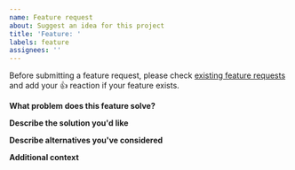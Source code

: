 ```yaml
---
name: Feature request
about: Suggest an idea for this project
title: 'Feature: '
labels: feature
assignees: ''
---
```


Before submitting a feature request, please check [existing feature requests](https://github.com/spokestack/spokestack.io/issues?q=label%3A%22votes+needed%22+sort%3Areactions-%2B1-desc) and add your :+1: reaction if your feature exists.

**What problem does this feature solve?**

<!-- A clear and concise description of what the problem is. -->

**Describe the solution you'd like**

<!-- A clear and concise description of what you want to happen. -->

**Describe alternatives you've considered**

<!-- A clear and concise description of any alternative solutions or features you've considered. -->

**Additional context**

<!-- Add any other context, screenshots, or https://codesandbox.io/ example about the feature request here. -->

